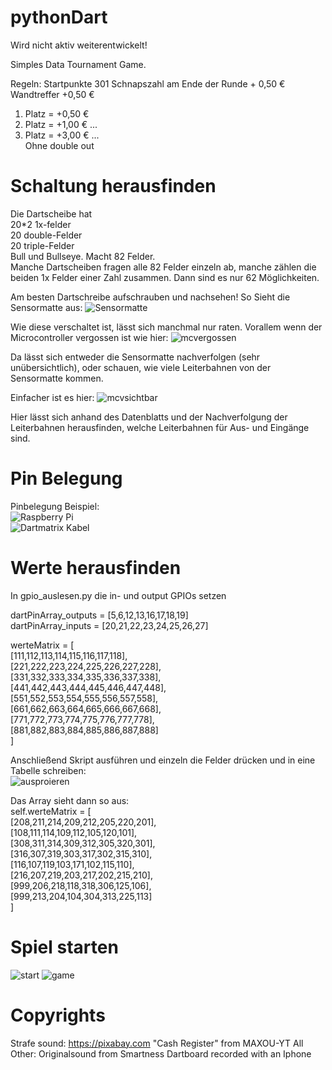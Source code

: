 # pythonDart
Wird nicht aktiv weiterentwickelt!

Simples Data Tournament Game.  

Regeln:
Startpunkte 301
Schnapszahl am Ende der Runde + 0,50 €
Wandtreffer +0,50 €
1. Platz = +0,50 € 
2. Platz = +1,00 €
...
6. Platz = +3,00 €
...  
Ohne double out

# Schaltung herausfinden
Die Dartscheibe hat  
20*2 1x-felder  
20 double-Felder  
20 triple-Felder  
Bull und Bullseye. Macht 82 Felder.  
Manche Dartscheiben fragen alle 82 Felder einzeln ab, manche zählen die beiden 1x Felder einer Zahl zusammen. Dann sind es nur 62 Möglichkeiten.  

Am besten Dartschreibe aufschrauben und nachsehen!
So Sieht die Sensormatte aus:
![Sensormatte](docs/sensormatte.JPG)

Wie diese verschaltet ist, lässt sich manchmal nur raten. Vorallem wenn der Microcontroller vergossen ist wie hier:
![mcvergossen](docs/mcvergossen.JPG)

Da lässt sich entweder die Sensormatte nachverfolgen (sehr unübersichtlich), oder schauen, wie viele Leiterbahnen von der Sensormatte kommen.

Einfacher ist es hier:
![mcvsichtbar](docs/mcsichtbar.JPG)

Hier lässt sich anhand des Datenblatts und der Nachverfolgung der Leiterbahnen herausfinden, welche Leiterbahnen für Aus- und Eingänge sind.

# Pin Belegung
Pinbelegung Beispiel:  
![Raspberry Pi](docs/raspberrypi.png)  
![Dartmatrix Kabel](docs/dartmatrixkabel.png)

# Werte herausfinden

In gpio_auslesen.py die in- und output GPIOs setzen  

dartPinArray_outputs = [5,6,12,13,16,17,18,19]  
dartPinArray_inputs = [20,21,22,23,24,25,26,27]  

werteMatrix = [  
[111,112,113,114,115,116,117,118],  
[221,222,223,224,225,226,227,228],  
[331,332,333,334,335,336,337,338],  
[441,442,443,444,445,446,447,448],  
[551,552,553,554,555,556,557,558],  
[661,662,663,664,665,666,667,668],  
[771,772,773,774,775,776,777,778],  
[881,882,883,884,885,886,887,888]  
]

Anschließend Skript ausführen und einzeln die Felder drücken und in eine Tabelle schreiben:  
![ausproieren](docs/ausprobieren.png)

Das Array sieht dann so aus:  
self.werteMatrix = [  
[208,211,214,209,212,205,220,201],  
[108,111,114,109,112,105,120,101],  
[308,311,314,309,312,305,320,301],  
[316,307,319,303,317,302,315,310],  
[116,107,119,103,171,102,115,110],  
[216,207,219,203,217,202,215,210],  
[999,206,218,118,318,306,125,106],  
[999,213,204,104,304,313,225,113]  
]

# Spiel starten
![start](docs/gamestart.png)
![game](docs/game.png)


# Copyrights
Strafe sound: https://pixabay.com "Cash Register" from MAXOU-YT
All Other: Originalsound from Smartness Dartboard recorded with an Iphone

